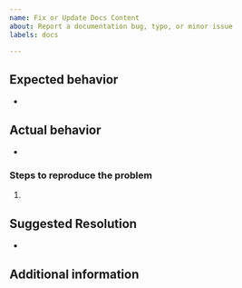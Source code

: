 ```yaml
---
name: Fix or Update Docs Content
about: Report a documentation bug, typo, or minor issue
labels: docs

---
```

<!--- ** Partial or incorrectly filled out issues may be deferred.--->

## Expected behavior
* 

## Actual behavior
* 

### Steps to reproduce the problem

1.

## Suggested Resolution
*

## Additional information
<!--- Add any other context about the problem here. --->
